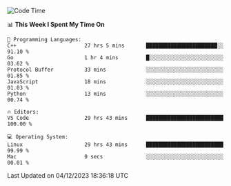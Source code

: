
<!--START_SECTION:waka-->
![Code Time](http://img.shields.io/badge/Code%20Time-1%2C387%20hrs%2047%20mins-blue)

📊 **This Week I Spent My Time On** 

```text
💬 Programming Languages: 
C++                      27 hrs 5 mins       ███████████████████████░░   91.10 % 
Go                       1 hr 4 mins         █░░░░░░░░░░░░░░░░░░░░░░░░   03.62 % 
Protocol Buffer          33 mins             ░░░░░░░░░░░░░░░░░░░░░░░░░   01.85 % 
JavaScript               18 mins             ░░░░░░░░░░░░░░░░░░░░░░░░░   01.03 % 
Python                   13 mins             ░░░░░░░░░░░░░░░░░░░░░░░░░   00.74 % 

🔥 Editors: 
VS Code                  29 hrs 43 mins      █████████████████████████   100.00 % 

💻 Operating System: 
Linux                    29 hrs 43 mins      █████████████████████████   99.99 % 
Mac                      0 secs              ░░░░░░░░░░░░░░░░░░░░░░░░░   00.01 % 
```


 Last Updated on 04/12/2023 18:36:18 UTC
<!--END_SECTION:waka-->

